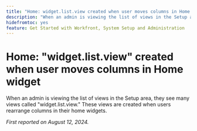 ```yaml
---
title: "Home: widget.list.view created when user moves columns in Home widget"
description: "When an admin is viewing the list of views in the Setup area, they see many views called widget.list.view. These views are created when users rearrange columns in their home widgets."
hidefromtoc: yes
feature: Get Started with Workfront, System Setup and Administration
---
```


# Home: "widget.list.view" created when user moves columns in Home widget

When an admin is viewing the list of views in the Setup area, they see many views called "widget.list.view." These views are created when users rearrange columns in their home widgets.

_First reported on August 12, 2024._
